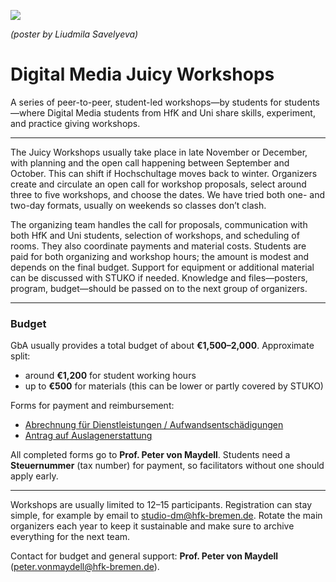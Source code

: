 
![](./2022/DM_JUICY_WORKSHOPS_small.png)

*(poster by Liudmila Savelyeva)*

# Digital Media Juicy Workshops

A series of peer-to-peer, student-led workshops—by students for students—where Digital Media students from HfK and Uni share skills, experiment, and practice giving workshops.

---

The Juicy Workshops usually take place in late November or December, with planning and the open call happening between September and October. This can shift if Hochschultage moves back to winter. Organizers create and circulate an open call for workshop proposals, select around three to five workshops, and choose the dates. We have tried both one- and two-day formats, usually on weekends so classes don’t clash.

The organizing team handles the call for proposals, communication with both HfK and Uni students, selection of workshops, and scheduling of rooms. They also coordinate payments and material costs. Students are paid for both organizing and workshop hours; the amount is modest and depends on the final budget. Support for equipment or additional material can be discussed with STUKO if needed. Knowledge and files—posters, program, budget—should be passed on to the next group of organizers.

---

### Budget

GbA usually provides a total budget of about **€1,500–2,000**.
Approximate split:

* around **€1,200** for student working hours
* up to **€500** for materials (this can be lower or partly covered by STUKO)

Forms for payment and reimbursement:

* [Abrechnung für Dienstleistungen / Aufwandsentschädigungen](https://portal.hfk-bremen.de/startseite/docs/formulare/Allgemein/Abrechnung%20f%C3%BCr%20Dienstleistungen%20Aufwandsentsch%C3%A4digungen%20ab%2001.02.2025.pdf)
* [Antrag auf Auslagenerstattung](https://portal.hfk-bremen.de/startseite/docs/formulare/Allgemein/Antrag%20auf%20Auslagenerstattung.pdf)

All completed forms go to **Prof. Peter von Maydell**.
Students need a **Steuernummer** (tax number) for payment, so facilitators without one should apply early.

---

Workshops are usually limited to 12–15 participants. Registration can stay simple, for example by email to [studio-dm@hfk-bremen.de](mailto:studio-dm@hfk-bremen.de). Rotate the main organizers each year to keep it sustainable and make sure to archive everything for the next team.

Contact for budget and general support: **Prof. Peter von Maydell** ([peter.vonmaydell@hfk-bremen.de](mailto:peter.vonmaydell@hfk-bremen.de)).